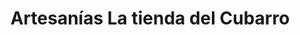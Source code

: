 ---
title: "Artesanías La tienda del Cubarro"
url: /san-luis-de-cubarral/artesanias-la-tienda-del-cubarro-cr-9-7-22/
shop: artesanía
---